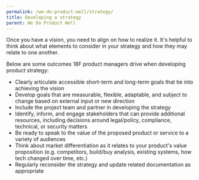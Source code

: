 ```yaml
---
permalink: /we-do-product-well/strategy/
title: Developing a strategy
parent: We Do Product Well
---
```


Once you have a vision, you need to align on how to realize it. It's helpful to think about what elements to consider in your strategy and how they may relate to one another.

Below are some outcomes 18F product managers drive when developing product strategy:

- Clearly articulate accessible short-term and long-term goals that tie into achieving the vision
- Develop goals that are measurable, flexible, adaptable, and subject to change based on external input or new direction
- Include the project team and partner in developing the strategy
- Identify, inform, and engage stakeholders that can provide additional resources, including decisions around legal/policy, compliance, technical, or security matters
- Be ready to speak to the value of the proposed product or service to a variety of audiences
- Think about market differentiation as it relates to your product's value proposition (e.g. competitors, build/buy analysis, existing systems, how tech changed over time, etc.)
- Regularly reconsider the strategy and update related documentation as appropriate
